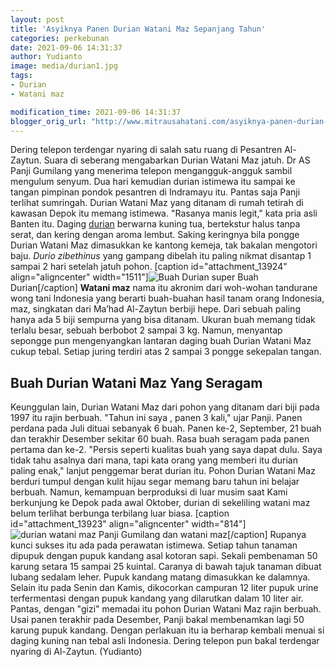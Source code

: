 ```yaml
---
layout: post
title: 'Asyiknya Panen Durian Watani Maz Sepanjang Tahun'
categories: perkebunan
date: 2021-09-06 14:31:37
author: Yudianto
image: media/durian1.jpg
tags:
- Durian
- Watani maz

modification_time: 2021-09-06 14:31:37
blogger_orig_url: "http://www.mitrausahatani.com/asyiknya-panen-durian-watani-maz.html"
---
```


Dering telepon terdengar nyaring di salah satu ruang di Pesantren Al-Zaytun.
Suara di seberang mengabarkan Durian Watani Maz jatuh. Dr AS Panji Gumilang
yang menerima telepon mengangguk-angguk sambil mengulum senyum. Dua hari
kemudian durian istimewa itu sampai ke tangan pimpinan pondok pesantren di
Indramayu itu. Pantas saja Panji terlihat sumringah. Durian Watani Maz yang
ditanam di rumah tetirah di kawasan Depok itu memang istimewa. "Rasanya manis
legit," kata pria asli Banten itu. Daging
[durian](https://www.mitrausahatani.com/topik/durian) berwarna kuning tua, bertekstur
halus tanpa serat, dan kering dengan aroma lembut. Saking keringnya bila
pongge Durian Watani Maz dimasukkan ke kantong kemeja, tak bakalan mengotori
baju. _Durio zibethinus_ yang gampang dibelah itu paling nikmat disantap 1
sampai 2 hari setelah jatuh pohon. [caption id="attachment_13924"
align="aligncenter" width="1511"]![Buah Durian
super](http://localhost/mitra/wp-content/uploads/2021/09/durian.jpg) Buah
Durian[/caption] **Watani maz** nama itu akronim dari woh-wohan tandurane wong
tani Indonesia yang berarti buah-buahan hasil tanam orang Indonesia, maz,
singkatan dari Ma’had Al-Zaytun berbiji hepe. Dari sebuah paling hanya ada 5
biji sempurna yang bisa ditanam. Ukuran buah memang tidak terlalu besar,
sebuah berbobot 2 sampai 3 kg. Namun, menyantap sepongge pun mengenyangkan
lantaran daging buah Durian Watani Maz cukup tebal. Setiap juring terdiri atas
2 sampai 3 pongge sekepalan tangan.

## Buah Durian Watani Maz Yang Seragam

Keunggulan lain, Durian Watani Maz dari pohon yang ditanam dari biji pada 1997
itu rajin berbuah. "Tahun ini saya , panen 3 kali," ujar Panji. Panen perdana
pada Juli dituai sebanyak 6 buah. Panen ke-2, September, 21 buah dan terakhir
Desember sekitar 60 buah. Rasa buah seragam pada panen pertama dan ke-2.
"Persis seperti kualitas buah yang saya dapat dulu. Saya tidak tahu asalnya
dari mana, tapi kata orang yang memberi itu durian paling enak," lanjut
penggemar berat durian itu. Pohon Durian Watani Maz berduri tumpul dengan
kulit hijau segar memang baru tahun ini belajar berbuah. Namun, kemampuan
berproduksi di luar musim saat Kami berkunjung ke Depok pada awal Oktober,
durian di sekeliling watani maz belum terlihat berbunga terbilang luar biasa.
[caption id="attachment_13923" align="aligncenter" width="814"]![durian watani
maz](http://localhost/mitra/wp-content/uploads/2021/09/Untitled.jpg) Panji
Gumilang dan watani maz[/caption] Rupanya kunci sukses itu ada pada perawatan
istimewa. Setiap tahun tanaman dipupuk dengan pupuk kandang asal kotoran sapi.
Sekali pembenaman 50 karung setara 15 sampai 25 kuintal. Caranya di bawah
tajuk tanaman dibuat lubang sedalam leher. Pupuk kandang matang dimasukkan ke
dalamnya. Selain itu pada Senin dan Kamis, dikocorkan campuran 12 liter pupuk
urine terfermentasi dengan pupuk kandang yang dilarutkan dalam 10 liter air.
Pantas, dengan "gizi" memadai itu pohon Durian Watani Maz rajin berbuah. Usai
panen terakhir pada Desember, Panji bakal membenamkan lagi 50 karung pupuk
kandang. Dengan perlakuan itu ia berharap kembali menuai si daging kuning nan
tebal asli Indonesia. Dering telepon pun bakal terdengar nyaring di Al-Zaytun.
(Yudianto)


